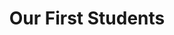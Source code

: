 ---
year: "2016"
title: "Our First Students"
description: ["The first batch of 10 talented students joined Kiran Pratibha Scholarship from small towns and villages of India. After going through the rigorous selection process, they were admitted wholeheartedly into Kiran Foundation family,  with full commitment for their holistic development and complete support for unique needs they had to be the best they can be. ",]

image: "/assets/images/about/about-us-1.png"
button: 

    type: ""  # btn1 for primary, btn2 for secondary, btn3 for tertiary
    text: ""
    path: ""
---